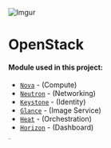 ![Imgur](https://i.imgur.com/30HoYoj.png)



# OpenStack

#### Module used in this project:


* [`Nova`](https://opendev.org/openstack/puppet-nova/) -  (Compute)
* [`Neutron`](https://opendev.org/openstack/puppet-neutron/) - (Networking)
* [`Keystone`](https://opendev.org/openstack/puppet-keystone/) - (Identity)
* [`Glance`](https://opendev.org/openstack/puppet-glance/) - (Image Service)
* [`Heat`](https://opendev.org/openstack/puppet-heat/) - (Orchestration)
* [`Horizon`](https://opendev.org/openstack/puppet-horizon/) - (Dashboard)


<img src="https://imgur.com/wpuuXzH.png" alt="Imgur" style="zoom: 10%;" />
